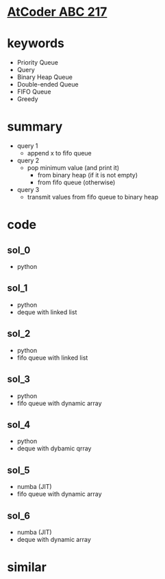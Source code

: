 # [AtCoder ABC 217]()


# keywords 
- Priority Queue 
- Query
- Binary Heap Queue
- Double-ended Queue 
- FIFO Queue 
- Greedy


# summary 
- query 1
  - append x to fifo queue
- query 2
  - pop minimum value (and print it)
    - from binary heap (if it is not empty)
    - from fifo queue (otherwise)
- query 3
  - transmit values from fifo queue to binary heap


# code 
## sol_0
- python


## sol_1
- python
- deque with linked list

## sol_2
- python
- fifo queue with linked list 

## sol_3
- python
- fifo queue with dynamic array

## sol_4
- python
- deque with dybamic qrray

## sol_5
- numba (JIT)
- fifo queue with dynamic array

## sol_6
- numba (JIT)
- deque with dynamic array



# similar 